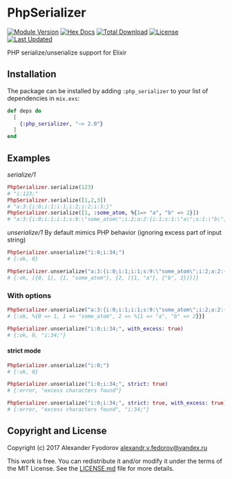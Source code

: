 # PhpSerializer

[![Module Version](https://img.shields.io/hexpm/v/php_serializer.svg)](https://hex.pm/packages/php_serializer)
[![Hex Docs](https://img.shields.io/badge/hex-docs-lightgreen.svg)](https://hexdocs.pm/php_serializer/)
[![Total Download](https://img.shields.io/hexpm/dt/php_serializer.svg)](https://hex.pm/packages/php_serializer)
[![License](https://img.shields.io/hexpm/l/php_serializer.svg)](https://github.com/zloyrusskiy/php_serializer/blob/master/LICENSE.md)
[![Last Updated](https://img.shields.io/github/last-commit/zloyrusskiy/php_serializer.svg)](https://github.com/zloyrusskiy/php_serializer/commits/master)

PHP serialize/unserialize support for Elixir

## Installation

The package can be installed by adding `:php_serializer` to your list of dependencies in `mix.exs`:

```elixir
def deps do
  [
    {:php_serializer, "~> 2.0"}
  ]
end
```

## Examples

*serialize/1*
```elixir
PhpSerializer.serialize(123)
# "i:123;"
PhpSerializer.serialize([1,2,3])
# "a:3:{i:0;i:1;i:1;i:2;i:2;i:3;}"
PhpSerializer.serialize([1, :some_atom, %{1=> "a", "b" => 2}])
# "a:3:{i:0;i:1;i:1;s:9:\"some_atom\";i:2;a:2:{i:1;s:1:\"a\";s:1:\"b\";i:2;}}"
```

*unserialize/1*
By default mimics PHP behavior (ignoring excess part of input string)
```elixir
PhpSerializer.unserialize("i:0;i:34;")
# {:ok, 0}
```

```elixir
PhpSerializer.unserialize("a:3:{i:0;i:1;i:1;s:9:\"some_atom\";i:2;a:2:{i:1;s:1:\"a\";s:1:\"b\";i:2;}}")
# {:ok, [{0, 1}, {1, "some_atom"}, {2, [{1, "a"}, {"b", 2}]}]}
```

### With options
```elixir
PhpSerializer.unserialize("a:3:{i:0;i:1;i:1;s:9:\"some_atom\";i:2;a:2:{i:1;s:1:\"a\";s:1:\"b\";i:2;}}", array_to_map: true)
# {:ok, %{0 => 1, 1 => "some_atom", 2 => %{1 => "a", "b" => 2}}}
```

```elixir
PhpSerializer.unserialize("i:0;i:34;", with_excess: true)
# {:ok, 0, "i:34;"}
```

#### strict mode
```elixir
PhpSerializer.unserialize("i:0;")
# {:ok, 0}
```

```elixir
PhpSerializer.unserialize("i:0;i:34;", strict: true)
# {:error, "excess characters found"}
```

```elixir
PhpSerializer.unserialize("i:0;i:34;", strict: true, with_excess: true)
# {:error, "excess characters found", "i:34;"}
```

## Copyright and License

Copyright (c) 2017 Alexander Fyodorov <alexandr.v.fedorov@yandex.ru>

This work is free. You can redistribute it and/or modify it under the
terms of the MIT License. See the [LICENSE.md](./LICENSE.md) file for more details.
